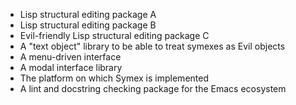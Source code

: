 * Lisp structural editing package A
* Lisp structural editing package B
* Evil-friendly Lisp structural editing package C
* A "text object" library to be able to treat symexes as Evil objects
* A menu-driven interface
* A modal interface library
* The platform on which Symex is implemented
* A lint and docstring checking package for the Emacs ecosystem
